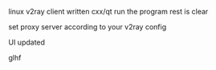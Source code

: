 linux v2ray client written cxx/qt
run the program rest is clear


set proxy server according to your v2ray config

UI updated


glhf
